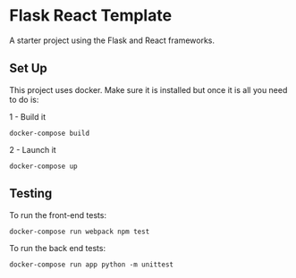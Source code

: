 # Flask React Template
A starter project using the Flask and React frameworks.


## Set Up

This project uses docker. Make sure it is installed but once it is all you need to do is:

1 - Build it
```
docker-compose build
```

2 - Launch it
```
docker-compose up
```

## Testing

To run the front-end tests:

```
docker-compose run webpack npm test
```

To run the back end tests:

```
docker-compose run app python -m unittest
```